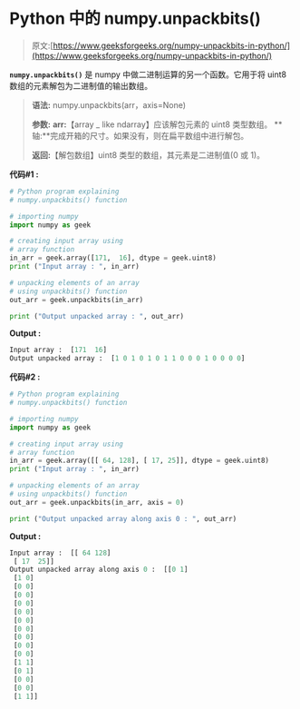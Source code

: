 # Python 中的 numpy.unpackbits()

> 原文:[https://www.geeksforgeeks.org/numpy-unpackbits-in-python/](https://www.geeksforgeeks.org/numpy-unpackbits-in-python/)

**`numpy.unpackbits()`** 是 numpy 中做二进制运算的另一个函数。它用于将 uint8 数组的元素解包为二进制值的输出数组。

> **语法:** numpy.unpackbits(arr，axis=None)
> 
> **参数:**
> **arr:**【array _ like ndarray】应该解包元素的 uint8 类型数组。
> **轴:**完成开箱的尺寸。如果没有，则在扁平数组中进行解包。
> 
> **返回:**【解包数组】uint8 类型的数组，其元素是二进制值(0 或 1)。

**代码#1 :**

```py
# Python program explaining
# numpy.unpackbits() function

# importing numpy
import numpy as geek

# creating input array using 
# array function
in_arr = geek.array([171,  16], dtype = geek.uint8)
print ("Input array : ", in_arr) 

# unpacking elements of an array
# using unpackbits() function
out_arr = geek.unpackbits(in_arr)

print ("Output unpacked array : ", out_arr)
```

**Output :**

```py
Input array :  [171  16]
Output unpacked array :  [1 0 1 0 1 0 1 1 0 0 0 1 0 0 0 0]

```

**代码#2 :**

```py
# Python program explaining
# numpy.unpackbits() function

# importing numpy
import numpy as geek

# creating input array using 
# array function
in_arr = geek.array([[ 64, 128], [ 17, 25]], dtype = geek.uint8)
print ("Input array : ", in_arr) 

# unpacking elements of an array
# using unpackbits() function
out_arr = geek.unpackbits(in_arr, axis = 0)

print ("Output unpacked array along axis 0 : ", out_arr) 
```

**Output :**

```py
Input array :  [[ 64 128]
 [ 17  25]]
Output unpacked array along axis 0 :  [[0 1]
 [1 0]
 [0 0]
 [0 0]
 [0 0]
 [0 0]
 [0 0]
 [0 0]
 [0 0]
 [0 0]
 [0 0]
 [1 1]
 [0 1]
 [0 0]
 [0 0]
 [1 1]]

```